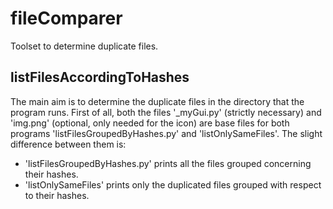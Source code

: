 # fileComparer
Toolset to determine duplicate files.
## listFilesAccordingToHashes
The main aim is to determine the duplicate files in the directory that the program runs. First of all, both the files '_myGui.py' (strictly necessary) and 'img.png' (optional,  only needed for the icon) are base files for both programs 'listFilesGroupedByHashes.py' and 'listOnlySameFiles'. The slight difference between them is:
- 'listFilesGroupedByHashes.py' prints all the files grouped concerning their hashes.
- 'listOnlySameFiles' prints only the duplicated files grouped with respect to their hashes.
